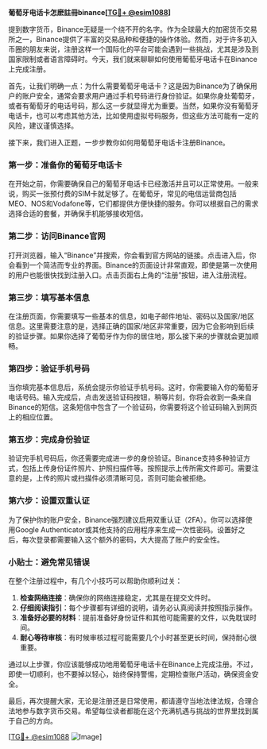 **葡萄牙电话卡怎麽註冊binance[[TG💪+ @esim1088](https://t.me/s/esim1088)]**

提到数字货币，Binance无疑是一个绕不开的名字。作为全球最大的加密货币交易所之一，Binance提供了丰富的交易品种和便捷的操作体验。然而，对于许多初入币圈的朋友来说，注册这样一个国际化的平台可能会遇到一些挑战，尤其是涉及到国家限制或者语言障碍时。今天，我们就来聊聊如何使用葡萄牙电话卡在Binance上完成注册。

首先，让我们明确一点：为什么需要葡萄牙电话卡？这是因为Binance为了确保用户的账户安全，通常会要求用户通过手机号码进行身份验证。如果你身处葡萄牙，或者有葡萄牙的电话号码，那么这一步就显得尤为重要。当然，如果你没有葡萄牙电话卡，也可以考虑其他方法，比如使用虚拟号码服务，但这些方法可能有一定的风险，建议谨慎选择。

接下来，我们进入正题，一步步教你如何用葡萄牙电话卡注册Binance。

### 第一步：准备你的葡萄牙电话卡

在开始之前，你需要确保自己的葡萄牙电话卡已经激活并且可以正常使用。一般来说，购买一张预付费的SIM卡就足够了。在葡萄牙，常见的电信运营商包括MEO、NOS和Vodafone等，它们都提供方便快捷的服务。你可以根据自己的需求选择合适的套餐，并确保手机能够接收短信。

### 第二步：访问Binance官网

打开浏览器，输入“Binance”并搜索，你会看到官方网站的链接。点击进入后，你会看到一个简洁而专业的界面。Binance的页面设计非常直观，即使是第一次使用的用户也能很快找到注册入口。点击页面右上角的“注册”按钮，进入注册流程。

### 第三步：填写基本信息

在注册页面，你需要填写一些基本的信息，如电子邮件地址、密码以及国家/地区信息。这里需要注意的是，选择正确的国家/地区非常重要，因为它会影响到后续的验证步骤。如果你选择了葡萄牙作为你的居住地，那么接下来的步骤就会更加顺畅。

### 第四步：验证手机号码

当你填完基本信息后，系统会提示你验证手机号码。这时，你需要输入你的葡萄牙电话号码。输入完成后，点击发送验证码按钮，稍等片刻，你将会收到一条来自Binance的短信。这条短信中包含了一个验证码，你需要将这个验证码输入到网页上的相应位置。

### 第五步：完成身份验证

验证完手机号码后，你还需要完成进一步的身份验证。Binance支持多种验证方式，包括上传身份证件照片、护照扫描件等。按照提示上传所需文件即可。需要注意的是，上传的照片或扫描件必须清晰可见，否则可能会被拒绝。

### 第六步：设置双重认证

为了保护你的账户安全，Binance强烈建议启用双重认证（2FA）。你可以选择使用Google Authenticator或其他支持的应用程序来生成一次性密码。设置好之后，每次登录都需要输入这个额外的密码，大大提高了账户的安全性。

### 小贴士：避免常见错误

在整个注册过程中，有几个小技巧可以帮助你顺利过关：

1. **检查网络连接**：确保你的网络连接稳定，尤其是在提交文件时。
2. **仔细阅读指引**：每个步骤都有详细的说明，请务必认真阅读并按照指示操作。
3. **准备好必要的材料**：提前准备好身份证件和其他可能需要的文件，以免耽误时间。
4. **耐心等待审核**：有时候审核过程可能需要几个小时甚至更长时间，保持耐心很重要。

通过以上步骤，你应该能够成功地用葡萄牙电话卡在Binance上完成注册。不过，即使一切顺利，也不要掉以轻心，始终保持警惕，定期检查账户活动，确保资金安全。

最后，再次提醒大家，无论是注册还是日常使用，都请遵守当地法律法规，合理合法地参与数字货币交易。希望每位读者都能在这个充满机遇与挑战的世界里找到属于自己的方向。

[[TG💪+ @esim1088](https://t.me/s/esim1088) ![Image](https://i.postimg.cc/4NQfJmqS/Snipaste-2025-05-13-00-14-12.png)]